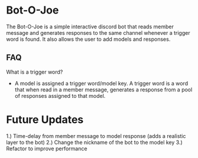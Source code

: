 # Bot-O-Joe

The Bot-O-Joe is a simple interactive discord bot that reads member message and generates responses to the same channel whenever a trigger word is found. 
It also allows the user to add models and responses.

## FAQ

What is a trigger word? 
- A model is assigned a trigger word/model key. A trigger word is a word that when read in a member message, 
generates a response from a pool of responses assigned to that model. 


# Future Updates 

1.) Time-delay from member message to model response (adds a realistic layer to the bot)
2.) Change the nickname of the bot to the model key
3.) Refactor to improve performance
